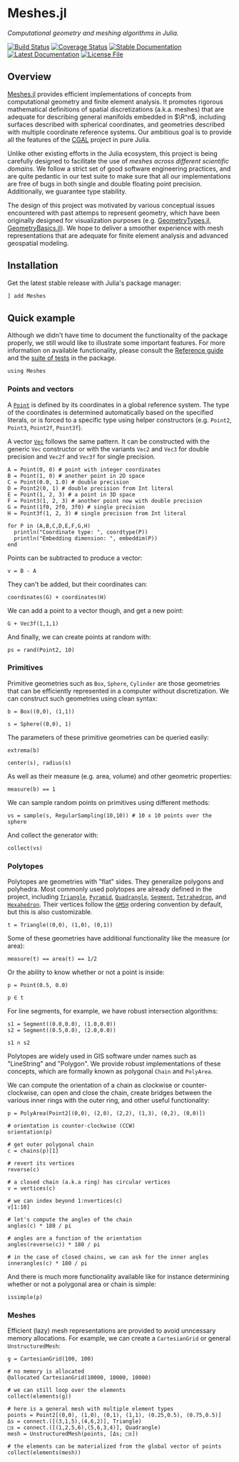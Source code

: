 # Meshes.jl

*Computational geometry and meshing algorithms in Julia.*

[![Build Status](https://img.shields.io/github/workflow/status/JuliaGeometry/Meshes.jl/CI?style=flat-square)](https://github.com/JuliaGeometry/Meshes.jl/actions)
[![Coverage Status](https://img.shields.io/codecov/c/github/JuliaGeometry/Meshes.jl?style=flat-square)](https://codecov.io/gh/JuliaGeometry/Meshes.jl)
[![Stable Documentation](https://img.shields.io/badge/docs-stable-blue?style=flat-square)](https://JuliaGeometry.github.io/Meshes.jl/stable)
[![Latest Documentation](https://img.shields.io/badge/docs-latest-blue?style=flat-square)](https://JuliaGeometry.github.io/Meshes.jl/latest)
[![License File](https://img.shields.io/badge/license-MIT-blue?style=flat-square)](https://github.com/JuliaGeometry/Meshes.jl/blob/master/LICENSE)

## Overview

[Meshes.jl](https://github.com/JuliaGeometry/Meshes.jl) provides efficient
implementations of concepts from computational geometry and finite element
analysis. It promotes rigorous mathematical definitions of spatial discretizations
(a.k.a. meshes) that are adequate for describing general manifolds embedded in $\R^n$,
including surfaces described with spherical coordinates, and geometries described
with multiple coordinate reference systems. Our ambitious goal is to provide all the
features of the [CGAL](https://www.cgal.org) project in pure Julia.

Unlike other existing efforts in the Julia ecosystem, this project is being carefully
designed to facilitate the use of *meshes across different scientific domains*. We
follow a strict set of good software engineering practices, and are quite pedantic
in our test suite to make sure that all our implementations are free of bugs in both
single and double floating point precision. Additionally, we guarantee type stability.

The design of this project was motivated by various conceptual issues encountered with
past attemps to represent geometry, which have been originally designed for visualization
purposes (e.g. [GeometryTypes.jl](https://github.com/JuliaGeometry/GeometryTypes.jl),
[GeometryBasics.jl](https://github.com/JuliaGeometry/GeometryBasics.jl)).
We hope to deliver a smoother experience with mesh representations that are adequate
for finite element analysis and advanced geospatial modeling.

## Installation

Get the latest stable release with Julia's package manager:

```julia
] add Meshes
```

## Quick example

Although we didn't have time to document the functionality of the package properly,
we still would like to illustrate some important features. For more information on
available functionality, please consult the [Reference guide](points.md) and the
[suite of tests](https://github.com/JuliaGeometry/Meshes.jl/tree/master/test) in
the package.

```@example overview
using Meshes
```

### Points and vectors

A [`Point`](@ref) is defined by its coordinates in a global reference system. The type of the
coordinates is determined automatically based on the specified literals, or is forced
to a specific type using helper constructors (e.g. `Point2`, `Point3`, `Point2f`, `Point3f`).

A vector [`Vec`](@ref) follows the same pattern. It can be constructed with the generic `Vec`
constructor or with the variants `Vec2` and `Vec3` for double precision and `Vec2f`
and `Vec3f` for single precision.

```@example overview
A = Point(0, 0) # point with integer coordinates
B = Point(1, 0) # another point in 2D space
C = Point(0.0, 1.0) # double precision
D = Point2(0, 1) # double precision from Int literal
E = Point(1, 2, 3) # a point in 3D space
F = Point3(1, 2, 3) # another point now with double precision
G = Point(1f0, 2f0, 3f0) # single precision
H = Point3f(1, 2, 3) # single precision from Int literal

for P in (A,B,C,D,E,F,G,H)
  println("Coordinate type: ", coordtype(P))
  println("Embedding dimension: ", embeddim(P))
end
```

Points can be subtracted to produce a vector:

```@example overview
v = B - A
```

They can't be added, but their coordinates can:

```@example overview
coordinates(G) + coordinates(H)
```

We can add a point to a vector though, and get a new point:

```@example overview
G + Vec3f(1,1,1)
```

And finally, we can create points at random with:

```@example overview
ps = rand(Point2, 10)
```

### Primitives

Primitive geometries such as `Box`, `Sphere`, `Cylinder` are those geometries
that can be efficiently represented in a computer without discretization.
We can construct such geometries using clean syntax:

```@example overview
b = Box((0,0), (1,1))
```

```@example overview
s = Sphere((0,0), 1)
```

The parameters of these primitive geometries can be queried easily:

```@example overview
extrema(b)
```

```@example overview
center(s), radius(s)
```

As well as their measure (e.g. area, volume) and other geometric properties:

```@example overview
measure(b) == 1
```

We can sample random points on primitives using different methods:

```@example overview
vs = sample(s, RegularSampling(10,10)) # 10 x 10 points over the sphere
```

And collect the generator with:

```@example overview
collect(vs)
```

### Polytopes

Polytopes are geometries with "flat" sides. They generalize polygons and polyhedra.
Most commonly used polytopes are already defined in the project, including
[`Triangle`](@ref), [`Pyramid`](@ref), [`Quadrangle`](@ref), [`Segment`](@ref),
[`Tetrahedron`](@ref), and [`Hexahedron`](@ref). Their vertices follow the [`GMSH`](@ref)
ordering convention by default, but this is also customizable.

```@example overview
t = Triangle((0,0), (1,0), (0,1))
```

Some of these geometries have additional functionality like the measure (or area):

```@example overview
measure(t) == area(t) == 1/2
```

Or the ability to know whether or not a point is inside:

```@example overview
p = Point(0.5, 0.0)

p ∈ t
```

For line segments, for example, we have robust intersection algorithms:

```@example overview
s1 = Segment((0.0,0.0), (1.0,0.0))
s2 = Segment((0.5,0.0), (2.0,0.0))

s1 ∩ s2
```

Polytopes are widely used in GIS software under names such as "LineString" and "Polygon".
We provide robust implementations of these concepts, which are formally known as polygonal
`Chain` and `PolyArea`.

We can compute the orientation of a chain as clockwise or counter-clockwise, can open and
close the chain, create bridges between the various inner rings with the outer ring, and
other useful functionality:

```@example overview
p = PolyArea(Point2[(0,0), (2,0), (2,2), (1,3), (0,2), (0,0)])
```

```@example overview
# orientation is counter-clockwise (CCW)
orientation(p)
```

```@example overview
# get outer polygonal chain
c = chains(p)[1]

# revert its vertices
reverse(c)
```

```@example overview
# a closed chain (a.k.a ring) has circular vertices
v = vertices(c)
```

```@example overview
# we can index beyond 1:nvertices(c)
v[1:10]
```

```@example overview
# let's compute the angles of the chain
angles(c) * 180 / pi
```

```@example overview
# angles are a function of the orientation
angles(reverse(c)) * 180 / pi
```

```@example overview
# in the case of closed chains, we can ask for the inner angles
innerangles(c) * 180 / pi
```

And there is much more functionality available like for instance
determining whether or not a polygonal area or chain is simple:

```@example overview
issimple(p)
```

### Meshes

Efficient (lazy) mesh representations are provided to avoid unncessary
memory allocations. For example, we can create a `CartesianGrid` or
general `UnstructuredMesh`:

```@example overview
g = CartesianGrid(100, 100)
```

```@example overview
# no memory is allocated
@allocated CartesianGrid(10000, 10000, 10000)
```

```@example overview
# we can still loop over the elements
collect(elements(g))
```

```@example overview
# here is a general mesh with multiple element types
points = Point2[(0,0), (1,0), (0,1), (1,1), (0.25,0.5), (0.75,0.5)]
Δs = connect.([(3,1,5),(4,6,2)], Triangle)
□s = connect.([(1,2,5,6),(5,6,3,4)], Quadrangle)
mesh = UnstructuredMesh(points, [Δs; □s])
```

```@example overview
# the elements can be materialized from the global vector of points
collect(elements(mesh))
```
